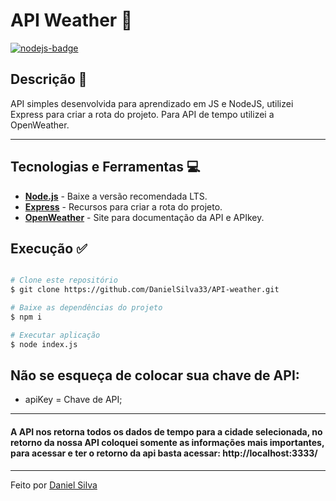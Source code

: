 # API Weather 🚀

[![nodejs-badge][nodejs-img]][nodejs]

[nodejs-img]: https://img.shields.io/badge/Node.js-v14.17-green
[nodejs]: https://nodejs.org/en/



## Descrição 📌 <a name="description"></a>
API simples desenvolvida para aprendizado em JS e NodeJS, utilizei Express para criar a rota do projeto. Para API de tempo utilizei a OpenWeather.  

---
## Tecnologias e Ferramentas 💻 <a name="technologies"></a>
* __[Node.js](https://nodejs.org/en/)__ - Baixe a versão recomendada LTS.
* __[Express](https://expressjs.com/pt-br/)__ - Recursos para criar a rota do projeto.
* __[OpenWeather](https://openweathermap.org/api)__ - Site para documentação da API e APIkey.


## Execução ✅ <a name="execution"></a>

```bash

# Clone este repositório
$ git clone https://github.com/DanielSilva33/API-weather.git

# Baixe as dependências do projeto
$ npm i

# Executar aplicação
$ node index.js
```

## Não se esqueça de colocar sua chave de API:

* apiKey = Chave de API;
---

#### A API nos retorna todos os dados de tempo para a cidade selecionada, no retorno da nossa API coloquei somente as informações mais importantes, para acessar e ter o retorno da api basta acessar: http://localhost:3333/
---
Feito por [Daniel Silva](https://www.linkedin.com/in/daniel-silva-1a3209196/)